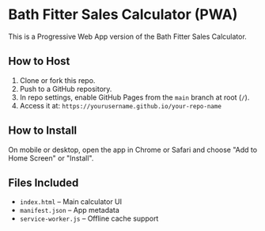 # Bath Fitter Sales Calculator (PWA)

This is a Progressive Web App version of the Bath Fitter Sales Calculator.

## How to Host

1. Clone or fork this repo.
2. Push to a GitHub repository.
3. In repo settings, enable GitHub Pages from the `main` branch at root (`/`).
4. Access it at: `https://yourusername.github.io/your-repo-name`

## How to Install

On mobile or desktop, open the app in Chrome or Safari and choose "Add to Home Screen" or "Install".

## Files Included

- `index.html` – Main calculator UI
- `manifest.json` – App metadata
- `service-worker.js` – Offline cache support
